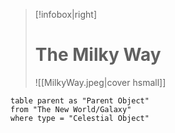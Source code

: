>[!infobox|right]
># The Milky Way
>![[MilkyWay.jpeg|cover hsmall]]

```dataview
table parent as "Parent Object"
from "The New World/Galaxy"
where type = "Celestial Object"
```
